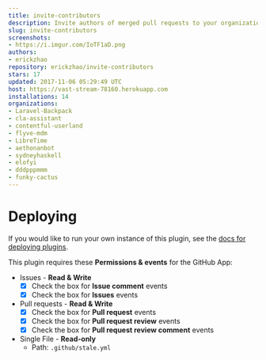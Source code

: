 ```yaml
---
title: invite-contributors
description: Invite authors of merged pull requests to your organization
slug: invite-contributors
screenshots:
- https://i.imgur.com/IoTF1aD.png
authors:
- erickzhao
repository: erickzhao/invite-contributors
stars: 17
updated: 2017-11-06 05:29:49 UTC
host: https://vast-stream-78160.herokuapp.com
installations: 14
organizations:
- Laravel-Backpack
- cla-assistant
- contentful-userland
- flyve-mdm
- LibreTime
- aethonanbot
- sydneyhaskell
- elofyi
- dddpppmmm
- funky-cactus
---
```


# Deploying

If you would like to run your own instance of this plugin, see the [docs for deploying plugins](https://github.com/probot/probot/blob/master/docs/deployment.md).

This plugin requires these **Permissions & events** for the GitHub App:

- Issues - **Read & Write**
  - [x] Check the box for **Issue comment** events
  - [x] Check the box for **Issues** events
- Pull requests - **Read & Write**
  - [x] Check the box for **Pull request** events
  - [x] Check the box for **Pull request review** events
  - [x] Check the box for **Pull request review comment** events
- Single File - **Read-only**
  - Path: `.github/stale.yml`

